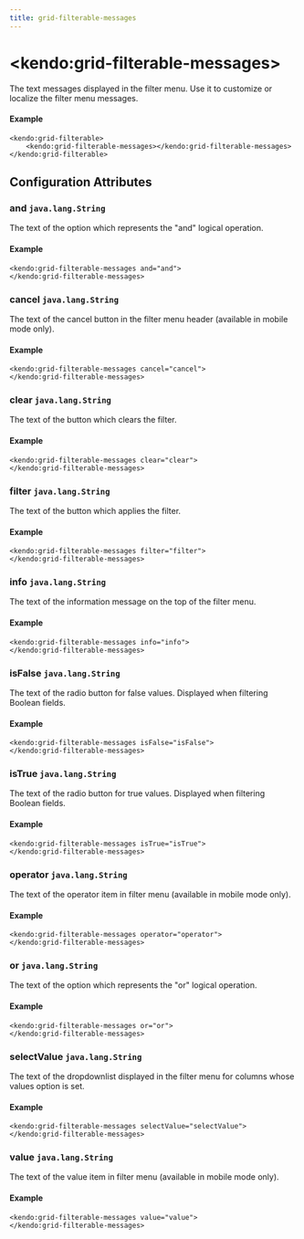 ```yaml
---
title: grid-filterable-messages
---
```


# \<kendo:grid-filterable-messages\>

The text messages displayed in the filter menu. Use it to customize or localize the filter menu messages.

#### Example
    <kendo:grid-filterable>
        <kendo:grid-filterable-messages></kendo:grid-filterable-messages>
    </kendo:grid-filterable>

## Configuration Attributes

### and `java.lang.String`

The text of the option which represents the "and" logical operation.

#### Example
    <kendo:grid-filterable-messages and="and">
    </kendo:grid-filterable-messages>

### cancel `java.lang.String`

The text of the cancel button in the filter menu header (available in mobile mode only).

#### Example
    <kendo:grid-filterable-messages cancel="cancel">
    </kendo:grid-filterable-messages>

### clear `java.lang.String`

The text of the button which clears the filter.

#### Example
    <kendo:grid-filterable-messages clear="clear">
    </kendo:grid-filterable-messages>

### filter `java.lang.String`

The text of the button which applies the filter.

#### Example
    <kendo:grid-filterable-messages filter="filter">
    </kendo:grid-filterable-messages>

### info `java.lang.String`

The text of the information message on the top of the filter menu.

#### Example
    <kendo:grid-filterable-messages info="info">
    </kendo:grid-filterable-messages>

### isFalse `java.lang.String`

The text of the radio button for false values. Displayed when filtering Boolean fields.

#### Example
    <kendo:grid-filterable-messages isFalse="isFalse">
    </kendo:grid-filterable-messages>

### isTrue `java.lang.String`

The text of the radio button for true values. Displayed when filtering Boolean fields.

#### Example
    <kendo:grid-filterable-messages isTrue="isTrue">
    </kendo:grid-filterable-messages>

### operator `java.lang.String`

The text of the operator item in filter menu (available in mobile mode only).

#### Example
    <kendo:grid-filterable-messages operator="operator">
    </kendo:grid-filterable-messages>

### or `java.lang.String`

The text of the option which represents the "or" logical operation.

#### Example
    <kendo:grid-filterable-messages or="or">
    </kendo:grid-filterable-messages>

### selectValue `java.lang.String`

The text of the dropdownlist displayed in the filter menu for columns whose values option is set.

#### Example
    <kendo:grid-filterable-messages selectValue="selectValue">
    </kendo:grid-filterable-messages>

### value `java.lang.String`

The text of the value item in filter menu (available in mobile mode only).

#### Example
    <kendo:grid-filterable-messages value="value">
    </kendo:grid-filterable-messages>

